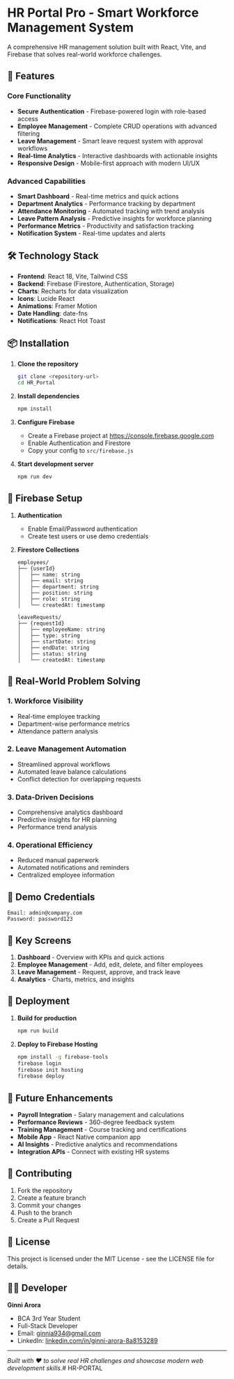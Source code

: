 # HR Portal Pro - Smart Workforce Management System

A comprehensive HR management solution built with React, Vite, and Firebase that solves real-world workforce challenges.

## 🚀 Features

### Core Functionality
- **Secure Authentication** - Firebase-powered login with role-based access
- **Employee Management** - Complete CRUD operations with advanced filtering
- **Leave Management** - Smart leave request system with approval workflows
- **Real-time Analytics** - Interactive dashboards with actionable insights
- **Responsive Design** - Mobile-first approach with modern UI/UX

### Advanced Capabilities
- **Smart Dashboard** - Real-time metrics and quick actions
- **Department Analytics** - Performance tracking by department
- **Attendance Monitoring** - Automated tracking with trend analysis
- **Leave Pattern Analysis** - Predictive insights for workforce planning
- **Performance Metrics** - Productivity and satisfaction tracking
- **Notification System** - Real-time updates and alerts

## 🛠️ Technology Stack

- **Frontend**: React 18, Vite, Tailwind CSS
- **Backend**: Firebase (Firestore, Authentication, Storage)
- **Charts**: Recharts for data visualization
- **Icons**: Lucide React
- **Animations**: Framer Motion
- **Date Handling**: date-fns
- **Notifications**: React Hot Toast

## 📦 Installation

1. **Clone the repository**
   ```bash
   git clone <repository-url>
   cd HR_Portal
   ```

2. **Install dependencies**
   ```bash
   npm install
   ```

3. **Configure Firebase**
   - Create a Firebase project at https://console.firebase.google.com
   - Enable Authentication and Firestore
   - Copy your config to `src/firebase.js`

4. **Start development server**
   ```bash
   npm run dev
   ```

## 🔧 Firebase Setup

1. **Authentication**
   - Enable Email/Password authentication
   - Create test users or use demo credentials

2. **Firestore Collections**
   ```
   employees/
   ├── {userId}
   │   ├── name: string
   │   ├── email: string
   │   ├── department: string
   │   ├── position: string
   │   ├── role: string
   │   └── createdAt: timestamp
   
   leaveRequests/
   ├── {requestId}
   │   ├── employeeName: string
   │   ├── type: string
   │   ├── startDate: string
   │   ├── endDate: string
   │   ├── status: string
   │   └── createdAt: timestamp
   ```

## 🎯 Real-World Problem Solving

### 1. **Workforce Visibility**
- Real-time employee tracking
- Department-wise performance metrics
- Attendance pattern analysis

### 2. **Leave Management Automation**
- Streamlined approval workflows
- Automated leave balance calculations
- Conflict detection for overlapping requests

### 3. **Data-Driven Decisions**
- Comprehensive analytics dashboard
- Predictive insights for HR planning
- Performance trend analysis

### 4. **Operational Efficiency**
- Reduced manual paperwork
- Automated notifications and reminders
- Centralized employee information

## 🔐 Demo Credentials

```
Email: admin@company.com
Password: password123
```

## 📱 Key Screens

1. **Dashboard** - Overview with KPIs and quick actions
2. **Employee Management** - Add, edit, delete, and filter employees
3. **Leave Management** - Request, approve, and track leave
4. **Analytics** - Charts, metrics, and insights

## 🚀 Deployment

1. **Build for production**
   ```bash
   npm run build
   ```

2. **Deploy to Firebase Hosting**
   ```bash
   npm install -g firebase-tools
   firebase login
   firebase init hosting
   firebase deploy
   ```

## 🔮 Future Enhancements

- **Payroll Integration** - Salary management and calculations
- **Performance Reviews** - 360-degree feedback system
- **Training Management** - Course tracking and certifications
- **Mobile App** - React Native companion app
- **AI Insights** - Predictive analytics and recommendations
- **Integration APIs** - Connect with existing HR systems

## 🤝 Contributing

1. Fork the repository
2. Create a feature branch
3. Commit your changes
4. Push to the branch
5. Create a Pull Request

## 📄 License

This project is licensed under the MIT License - see the LICENSE file for details.

## 👨‍💻 Developer

**Ginni Arora**
- BCA 3rd Year Student
- Full-Stack Developer
- Email: ginnia934@gmail.com
- LinkedIn: [linkedin.com/in/ginni-arora-8a8153289](https://www.linkedin.com/in/ginni-arora-8a8153289/)

---

*Built with ❤️ to solve real HR challenges and showcase modern web development skills.*#   H R - P O R T A L  
 